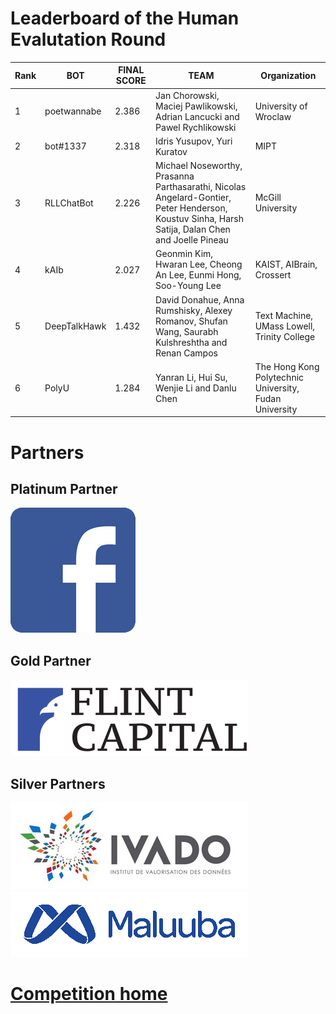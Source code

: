 # Leaderboard of the Human Evalutation Round

Rank | BOT | FINAL SCORE | TEAM | Organization
--- | --- | --- | ---| ---
1 |	poetwannabe |	2.386 |	Jan Chorowski, Maciej Pawlikowski, Adrian Lancucki and Pawel Rychlikowski |	University of Wroclaw
2 |	bot#1337 |	2.318 |	Idris Yusupov, Yuri Kuratov |	MIPT
3 |	RLLChatBot |	2.226 |	Michael Noseworthy, Prasanna Parthasarathi, Nicolas Angelard-Gontier, Peter Henderson, Koustuv Sinha, Harsh Satija, Dalan Chen and Joelle Pineau |	McGill University
4 |	kAIb |	2.027 |	Geonmin Kim, Hwaran Lee, Cheong An Lee, Eunmi Hong, Soo-Young Lee |	KAIST, AIBrain, Crossert
5 |	DeepTalkHawk |	1.432 |	David Donahue, Anna Rumshisky, Alexey Romanov, Shufan Wang, Saurabh Kulshreshtha and Renan Campos |	Text Machine, UMass Lowell, Trinity College
6 |	PolyU |	1.284 |	Yanran Li, Hui Su, Wenjie Li and Danlu Chen |	The Hong Kong Polytechnic University, Fudan University

# Partners

## Platinum Partner

<a href="https://research.fb.com/category/facebook-ai-research-fair/"><img src="../facebook.png"></a>

## Gold Partner

<a href="http://www.flintcap.com/"><img src="../flint.png"></a>

## Silver Partners

<a href="http://ivado.ca/"><img src="../ivado.jpg"></a>
<a href="http://www.maluuba.com/"><img src="../maluuba.png"></a>

# [Competition home](http://convai.io)
